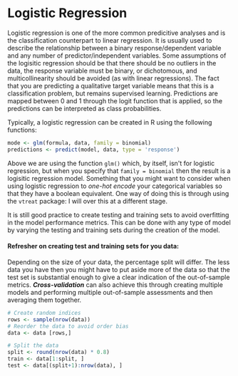 Logistic Regression
================

Logistic regression is one of the more common predicitive analyses and is the classification counterpart to linear regression. It is usually used to describe the relationship between a binary response/dependent variable and any number of predictor/independent variables. Some assumptions of the logisitic regression should be that there should be no outliers in the data, the response variable must be binary, or dichotomous, and multicollinearity should be avoided (as with linear regressions). The fact that you are predicting a qualitative target variable means that this is a classification problem, but remains supervised learning. Predictions are mapped between 0 and 1 through the logit function that is applied, so the predictions can be interpreted as class probabilities.

Typically, a logistic regression can be created in R using the following functions:

``` r
mode <- glm(formula, data, family = binomial)
predictions <- predict(model, data, type = 'response')
```

Above we are using the function `glm()` which, by itself, isn't for logistic regression, but when you specify that `family = binomial` then the result is a logisitic regression model. Something that you might want to consider when using logistic regression to *one-hot encode* your categorical variables so that they have a boolean equivalent. One way of doing this is through using the `vtreat` package: I will over this at a different stage.

It is still good practice to create testing and training sets to avoid overfitting in the model performance metrics. This can be done with any type of model by varying the testing and training sets during the creation of the model.

#### Refresher on creating test and training sets for you data:

Depending on the size of your data, the percentage split will differ. The less data you have then you might have to put aside more of the data so that the test set is substantial enough to give a clear indication of the out-of-sample metrics. ***Cross-validation*** can also achieve this through creating multiple models and performing multiple out-of-sample assessments and then averaging them together.

``` r
# Create random indices
rows <- sample(nrow(data))
# Reorder the data to avoid order bias
data <- data [rows,]

# Split the data
split <- round(nrow(data) * 0.8)
train <- data[1:split, ]
test <- data[(split+1):nrow(data), ]
```
